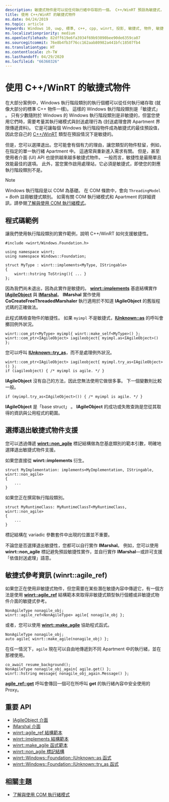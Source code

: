 ```yaml
---
description: 敏捷式物件是可以從任何執行緒中存取的一個。 C++/WinRT 預設為敏捷式，但您可以選擇退出。
title: 使用 C++/WinRT 的敏捷式物件
ms.date: 04/24/2019
ms.topic: article
keywords: Windows 10, uwp, 標準, c++, cpp, winrt, 投影, 敏捷式, 物件, 敏捷性, IAgileObject
ms.localizationpriority: medium
ms.openlocfilehash: 82dff619e6fa3934f69b93090bee90de6359ca07
ms.sourcegitcommit: 76e8b4fb3f76cc162aab80982a441bfc18507fb4
ms.translationtype: HT
ms.contentlocale: zh-TW
ms.lasthandoff: 04/29/2020
ms.locfileid: "66360326"
---
```

# <a name="agile-objects-in-cwinrt"></a>使用 C++/WinRT 的敏捷式物件

在大部分案例中，Windows 執行階段類別的執行個體可以從任何執行緒存取 (就像大部分的標準 C++ 物件一樣)。 這樣的 Windows 執行階段類別是「敏捷式」  。 只有少數隨附於 Windows 的 Windows 執行階段類別是非敏捷的，但當您使用它們時，需要考量其執行緒模式與封送處理行為 (封送處理會跨 Apartment 界限傳遞資料)。 它是可讓每個 Windows 執行階段物件成為敏捷式的最佳預設值，因此您自己的 [C++/WinRT](/windows/uwp/cpp-and-winrt-apis/intro-to-using-cpp-with-winrt) 類型在預設情況下是敏捷的。

但是，您可以選擇退出。您可能會有個有力的理由，讓您類型的物件駐留，例如，在指定的單一執行緒 Apartment 中。 這通常與重新進入需求有關。 但是，甚至使用者介面 (UI) API 也提供越來越多敏捷式物件。 一般而言，敏捷性是最簡單且效能最佳的選項。 此外，當您實作啟用處理站，它必須是敏捷式，即使您的對應執行階段類別不是。

> [!NOTE]
> Windows 執行階段是以 COM 為基礎。 在 COM 條款中，會向 `ThreadingModel` = *Both* 註冊敏捷式類別。 如需有關 COM 執行緒模式和 Apartment 的詳細資訊，請參閱[了解與使用 COM 執行緒模式](/previous-versions/ms809971(v=msdn.10))。

## <a name="code-examples"></a>程式碼範例

讓我們使用執行階段類別的實作範例，說明 C++/WinRT 如何支援敏捷性。

```cppwinrt
#include <winrt/Windows.Foundation.h>

using namespace winrt;
using namespace Windows::Foundation;

struct MyType : winrt::implements<MyType, IStringable>
{
    winrt::hstring ToString(){ ... }
};
```

因為我們尚未退出，因為此實作是敏捷的。 [**winrt::implements**](/uwp/cpp-ref-for-winrt/implements) 基底結構實作 [**IAgileObject**](https://docs.microsoft.com/windows/desktop/api/objidl/nn-objidl-iagileobject) 與 [**IMarshal**](/windows/desktop/api/objidl/nn-objidl-imarshal)。 **IMarshal** 實作使用 **CoCreateFreeThreadedMarshaler** 執行適用於不知道 **IAgileObject** 的舊版程式碼的正確做法。

此程式碼檢查物件的敏捷性。 如果 `myimpl` 不是敏捷式，[**IUnknown::as**](/uwp/cpp-ref-for-winrt/windows-foundation-iunknown#iunknownas-function) 的呼叫會擲回例外狀況。

```cppwinrt
winrt::com_ptr<MyType> myimpl{ winrt::make_self<MyType>() };
winrt::com_ptr<IAgileObject> iagileobject{ myimpl.as<IAgileObject>() };
```

您可以呼叫 [**IUnknown::try_as**](/uwp/cpp-ref-for-winrt/windows-foundation-iunknown#iunknowntry_as-function)，而不是處理例外狀況。

```cppwinrt
winrt::com_ptr<IAgileObject> iagileobject{ myimpl.try_as<IAgileObject>() };
if (iagileobject) { /* myimpl is agile. */ }
```

**IAgileObject** 沒有自己的方法，因此您無法使用它做很多事。 下一個變數則比較一般。

```cppwinrt
if (myimpl.try_as<IAgileObject>()) { /* myimpl is agile. */ }
```

**IAgileObject** 是「base struct」  。 **IAgileObject** 的成功或失敗查詢是您從其取得的資訊與公用程式的範圍。

## <a name="opting-out-of-agile-object-support"></a>選擇退出敏捷式物件支援

您可以透過傳遞 [**winrt::non_agile**](/uwp/cpp-ref-for-winrt/non-agile) 標記結構做為您基底類別的範本引數，明確地選擇退出敏捷式物件支援。

如果您直接從 **winrt::implements** 衍生。

```cppwinrt
struct MyImplementation: implements<MyImplementation, IStringable, winrt::non_agile>
{
    ...
}
```

如果您正在撰寫執行階段類別。

```cppwinrt
struct MyRuntimeClass: MyRuntimeClassT<MyRuntimeClass, winrt::non_agile>
{
    ...
}
```

標記結構在 variadic 參數套件中出現的位置並不重要。

不論您是否選擇退出敏捷性，您都可以自行實作 **IMarshal**。 例如，您可以使用 **winrt::non_agile** 標記避免預設敏捷性實作，並自行實作 **IMarshal**&mdash;或許可支援「依值封送處理」語意。

## <a name="agile-references-winrtagile_ref"></a>敏捷式參考資訊 (winrt::agile_ref)

如果您正在使用非敏捷式物件，但您需要在某些潛在敏捷內容中傳遞它，有一個方法是使用 [**winrt::agile_ref**](/uwp/cpp-ref-for-winrt/agile-ref) 結構範本來取得非敏捷式類型執行個體或非敏捷式物件介面的敏捷式參考。

```cppwinrt
NonAgileType nonagile_obj;
winrt::agile_ref<NonAgileType> agile{ nonagile_obj };
```

或者，您可以使用 [**winrt::make_agile**](/uwp/cpp-ref-for-winrt/make-agile) 協助程式函式。

```cppwinrt
NonAgileType nonagile_obj;
auto agile{ winrt::make_agile(nonagile_obj) };
```

在任一情況下，`agile` 現在可以自由地傳遞到不同 Apartment 中的執行緒，並在那裡使用。

```cppwinrt
co_await resume_background();
NonAgileType nonagile_obj_again{ agile.get() };
winrt::hstring message{ nonagile_obj_again.Message() };
```

[**agile_ref::get**](/uwp/cpp-ref-for-winrt/agile-ref#agile_refget-function) 呼叫會傳回一個可在所呼叫 **get** 的執行緒內容中安全使用的 Proxy。

## <a name="important-apis"></a>重要 API

* [IAgileObject 介面](https://docs.microsoft.com/windows/desktop/api/objidl/nn-objidl-iagileobject)
* [IMarshal 介面](/windows/desktop/api/objidl/nn-objidl-imarshal)
* [winrt::agile_ref 結構範本](/uwp/cpp-ref-for-winrt/agile-ref)
* [winrt::implements 結構範本](/uwp/cpp-ref-for-winrt/implements)
* [winrt::make_agile 函式範本](/uwp/cpp-ref-for-winrt/make-agile)
* [winrt::non_agile 標記結構](/uwp/cpp-ref-for-winrt/non-agile)
* [winrt::Windows::Foundation::IUnknown::as 函式](/uwp/cpp-ref-for-winrt/windows-foundation-iunknown#iunknownas-function)
* [winrt::Windows::Foundation::IUnknown::try_as 函式](/uwp/cpp-ref-for-winrt/windows-foundation-iunknown#iunknowntry_as-function)

## <a name="related-topics"></a>相關主題

* [了解與使用 COM 執行緒模式](/previous-versions/ms809971(v=msdn.10))
